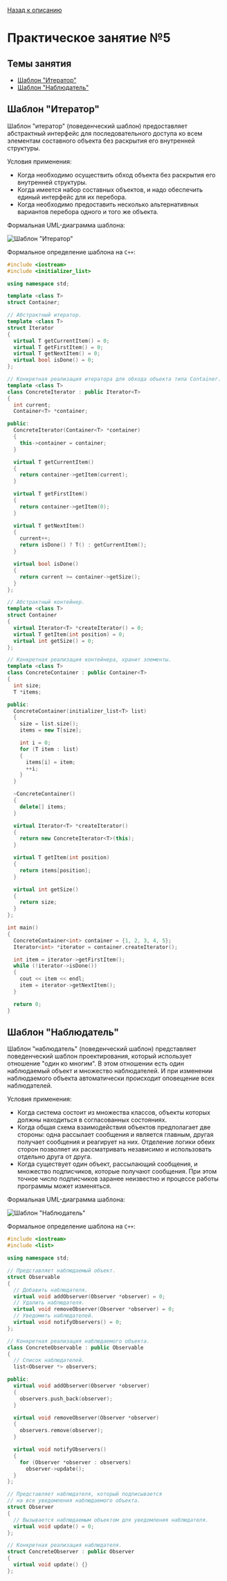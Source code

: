 [Назад к описанию](https://github.com/Vladislav-Lyuminarskiy/OOP-course)

# Практическое занятие №5

## Темы занятия

- [Шаблон "Итератор"](#Шаблон-Итератор)
- [Шаблон "Наблюдатель"](#Шаблон-Наблюдатель)

## Шаблон "Итератор"

Шаблон "итератор" (поведенческий шаблон) предоставляет абстрактный интерфейс для последовательного доступа ко всем элементам составного объекта без раскрытия его внутренней структуры.

Условия применения:
- Когда необходимо осуществить обход объекта без раскрытия его внутренней структуры.
- Когда имеется набор составных объектов, и надо обеспечить единый интерфейс для их перебора.
- Когда необходимо предоставить несколько альтернативных вариантов перебора одного и того же объекта.

Формальная UML-диаграмма шаблона:

![Шаблон "Итератор"](iterator.svg)

Формальное определение шаблона на `C++`:

```c++
#include <iostream>
#include <initializer_list>

using namespace std;

template <class T>
struct Container;

// Абстрактный итератор.
template <class T>
struct Iterator
{
  virtual T getCurrentItem() = 0;
  virtual T getFirstItem() = 0;
  virtual T getNextItem() = 0;
  virtual bool isDone() = 0;
};

// Конкретная реализация итератора для обхода объекта типа Container.
template <class T>
class ConcreteIterator : public Iterator<T>
{
  int current;
  Container<T> *container;

public:
  ConcreteIterator(Container<T> *container)
  {
    this->container = container;
  }

  virtual T getCurrentItem()
  {
    return container->getItem(current);
  }

  virtual T getFirstItem()
  {
    return container->getItem(0);
  }

  virtual T getNextItem()
  {
    current++;
    return isDone() ? T() : getCurrentItem();
  }

  virtual bool isDone()
  {
    return current >= container->getSize();
  }
};

// Абстрактный контейнер.
template <class T>
struct Container
{
  virtual Iterator<T> *createIterator() = 0;
  virtual T getItem(int position) = 0;
  virtual int getSize() = 0;
};

// Конкретная реализация контейнера, хранит элементы.
template <class T>
class ConcreteContainer : public Container<T>
{
  int size;
  T *items;

public:
  ConcreteContainer(initializer_list<T> list)
  {
    size = list.size();
    items = new T[size];

    int i = 0;
    for (T item : list)
    {
      items[i] = item;
      ++i;
    }
  }

  ~ConcreteContainer()
  {
    delete[] items;
  }

  virtual Iterator<T> *createIterator()
  {
    return new ConcreteIterator<T>(this);
  }

  virtual T getItem(int position)
  {
    return items[position];
  }

  virtual int getSize()
  {
    return size;
  }
};

int main()
{
  ConcreteContainer<int> container = {1, 2, 3, 4, 5};
  Iterator<int> *iterator = container.createIterator();

  int item = iterator->getFirstItem();
  while (!iterator->isDone())
  {
    cout << item << endl;
    item = iterator->getNextItem();
  }

  return 0;
}
```

## Шаблон "Наблюдатель"

Шаблон "наблюдатель" (поведенческий шаблон) представляет поведенческий шаблон проектирования, который использует отношение "один ко многим". В этом отношении есть один наблюдаемый объект и множество наблюдателей. И при изменении наблюдаемого объекта автоматически происходит оповещение всех наблюдателей.

Условия применения:
- Когда система состоит из множества классов, объекты которых должны находиться в согласованных состояниях.
- Когда общая схема взаимодействия объектов предполагает две стороны: одна рассылает сообщения и является главным, другая получает сообщения и реагирует на них. Отделение логики обеих сторон позволяет их рассматривать независимо и использовать отдельно друга от друга.
- Когда существует один объект, рассылающий сообщения, и множество подписчиков, которые получают сообщения. При этом точное число подписчиков заранее неизвестно и процессе работы программы может изменяться.

Формальная UML-диаграмма шаблона:

![Шаблон "Наблюдатель"](observer.svg)

Формальное определение шаблона на `C++`:

```c++
#include <iostream>
#include <list>

using namespace std;

// Представляет наблюдаемый объект.
struct Observable
{
  // Добавить наблюдателя.
  virtual void addObserver(Observer *observer) = 0;
  // Удалить наблюдателя.
  virtual void removeObserver(Observer *observer) = 0;
  // Уведомить наблюдателей.
  virtual void notifyObservers() = 0;
};

// Конкретная реализация наблюдаемого объекта.
class ConcreteObservable : public Observable
{
  // Список наблюдателей.
  list<Observer *> observers;

public:
  virtual void addObserver(Observer *observer)
  {
    observers.push_back(observer);
  }

  virtual void removeObserver(Observer *observer)
  {
    observers.remove(observer);
  }

  virtual void notifyObservers()
  {
    for (Observer *observer : observers)
      observer->update();
  }
};

// Представляет наблюдателя, который подписывается
// на все уведомления наблюдаемого объекта.
struct Observer
{
  // Вызывается наблюдаемым объектом для уведомления наблюдателя.
  virtual void update() = 0;
};

// Конкретная реализация наблюдателя.
struct ConcreteObserver : public Observer
{
  virtual void update() {}
};
```